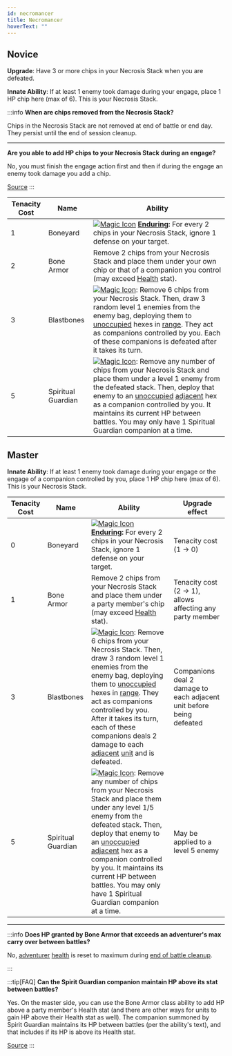 ```yaml
---
id: necromancer
title: Necromancer
hoverText: ""
---
```


## Novice

**Upgrade**: Have 3 or more chips in your Necrosis Stack when you are defeated.

**Innate Ability**: If at least 1 enemy took damage during your engage, place 1 HP chip here (max of 6). This is your Necrosis Stack.

:::info
**When are chips removed from the Necrosis Stack?**

Chips in the Necrosis Stack are not removed at end of battle or end day. They persist until the end of session cleanup.

---

**Are you able to add HP chips to your Necrosis Stack during an engage?**

No, you must finish the engage action first and then if during the engage an enemy took damage you add a chip.

<a href="https://discord.com/channels/273472391403798528/734891265690304634/1339257250170277918" target="_blank">Source</a>
:::

| Tenacity Cost | Name               | Ability                                                                                                                                                                                                                                                                                                                                                                                                                                                                        |
| ------------- | ------------------ | ------------------------------------------------------------------------------------------------------------------------------------------------------------------------------------------------------------------------------------------------------------------------------------------------------------------------------------------------------------------------------------------------------------------------------------------------------------------------------ |
| 1             | Boneyard           | [<img src="/icons/magic.svg" alt="Magic Icon" class="icon-svg" />](/docs/battles/battle-forms/magic) **[Enduring](/docs/glossary/enduring):** For every 2 chips in your Necrosis Stack, ignore 1 defense on your target.                                                                                                                                                                                                                                                       |
| 2             | Bone Armor         | Remove 2 chips from your Necrosis Stack and place them under your own chip or that of a companion you control (may exceed [Health](/docs/adventurer/stats/health) stat).                                                                                                                                                                                                                                                                                                       |
| 3             | Blastbones         | [<img src="/icons/magic.svg" alt="Magic Icon" class="icon-svg" />](/docs/battles/battle-forms/magic): Remove 6 chips from your Necrosis Stack. Then, draw 3 random level 1 enemies from the enemy bag, deploying them to [unoccupied](/docs/glossary/occupied) hexes in [range](/docs/glossary/range). They act as companions controlled by you. Each of these companions is defeated after it takes its turn.                                                                 |
| 5             | Spiritual Guardian | [<img src="/icons/magic.svg" alt="Magic Icon" class="icon-svg" />](/docs/battles/battle-forms/magic): Remove any number of chips from your Necrosis Stack and place them under a level 1 enemy from the defeated stack. Then, deploy that enemy to an [unoccupied](/docs/glossary/occupied) [adjacent](/docs/glossary/adjacent) hex as a companion controlled by you. It maintains its current HP between battles. You may only have 1 Spiritual Guardian companion at a time. |

## Master

**Innate Ability**: If at least 1 enemy took damage during your engage or the engage of a companion controlled by you, place 1 HP chip here (max of 6). This is your Necrosis Stack.

| Tenacity Cost | Name               | Ability                                                                                                                                                                                                                                                                                                                                                                                                                                                                                                    | Upgrade effect                                                       |
| ------------- | ------------------ | ---------------------------------------------------------------------------------------------------------------------------------------------------------------------------------------------------------------------------------------------------------------------------------------------------------------------------------------------------------------------------------------------------------------------------------------------------------------------------------------------------------- | -------------------------------------------------------------------- |
| 0             | Boneyard           | [<img src="/icons/magic.svg" alt="Magic Icon" class="icon-svg" />](/docs/battles/battle-forms/magic) **[Enduring](/docs/glossary/enduring):** For every 2 chips in your Necrosis Stack, ignore 1 defense on your target.                                                                                                                                                                                                                                                                                   | Tenacity cost<br/>(1 → 0)                                            |
| 1             | Bone Armor         | Remove 2 chips from your Necrosis Stack and place them under a party member's chip (may exceed [Health](/docs/adventurer/stats/health) stat).                                                                                                                                                                                                                                                                                                                                                              | Tenacity cost (2 → 1), allows affecting any party member             |
| 3             | Blastbones         | [<img src="/icons/magic.svg" alt="Magic Icon" class="icon-svg" />](/docs/battles/battle-forms/magic): Remove 6 chips from your Necrosis Stack. Then, draw 3 random level 1 enemies from the enemy bag, deploying them to [unoccupied](/docs/glossary/occupied) hexes in [range](/docs/glossary/range). They act as companions controlled by you. After it takes its turn, each of these companions deals 2 damage to each [adjacent](/docs/glossary/adjacent) [unit](/docs/glossary/unit) and is defeated. | Companions deal 2 damage to each adjacent unit before being defeated |
| 5             | Spiritual Guardian | [<img src="/icons/magic.svg" alt="Magic Icon" class="icon-svg" />](/docs/battles/battle-forms/magic): Remove any number of chips from your Necrosis Stack and place them under any level 1/5 enemy from the defeated stack. Then, deploy that enemy to an [unoccupied](/docs/glossary/occupied) [adjacent](/docs/glossary/adjacent) hex as a companion controlled by you. It maintains its current HP between battles. You may only have 1 Spiritual Guardian companion at a time.                         | May be applied to a level 5 enemy                                    |

---

:::info
**Does HP granted by Bone Armor that exceeds an adventurer's max carry over between battles?**

No, [adventurer](/docs/glossary/adventurer) [health](/docs/adventurer/stats/health) is reset to maximum during [end of battle cleanup](/docs/battles/end-of-battle).

:::

:::tip[FAQ]
**Can the Spirit Guardian companion maintain HP above its stat between battles?**

Yes. On the master side, you can use the Bone Armor class ability to add HP above a party member's Health stat (and there are other ways for units to gain HP above their Health stat as well). The companion summoned by Spirit Guardian maintains its HP between battles (per the ability's text), and that includes if its HP is above its Health stat.

<a href="https://support.chiptheorygames.com/support/solutions/articles/33000291560" target="_blank">Source</a>
:::
